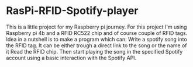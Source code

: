 # RasPi-RFID-Spotify-player

This is a little project for my Raspberry pi journey. For this project I'm using Raspberry pi 4b and a RFID RC522 chip and of course couple of RFID tags.
Idea in a nutshell is to make a program which can:
Write a spotify song into the RFID tag. It can be either trough a direct link to the song or the name of it
Read the RFID chip. Then start playing the song in the specified Spotify account using a basic interaction with the Spotify API.

